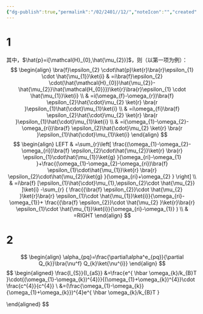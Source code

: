 ```yaml
---
{"dg-publish":true,"permalink":"/02/2401//12/","noteIcon":"","created":"2025-01-31T00:35","updated":"2025-07-01T20:34"}
---
```


# 1
其中，$\hat{p}=i[\mathcal{H}_{0},\hat{\mu_{2}}]$，则（以第一项为例）：
$$
\begin{align}
\bra{f}\epsilon_{2} \cdot\hat{p}\ket{r}\bra{r}\epsilon_{1} \cdot \hat{\mu_{1}}\ket{i}  & =i\bra{f}\epsilon_{2} \cdot(\hat{\mathcal{H}_{0}}\hat{\mu_{2}}-\hat{\mu_{2}}\hat{\mathcal{H_{0}}})\ket{r}\bra{r}\epsilon_{1} \cdot \hat{\mu_{1}}\ket{i}   \\
 & =i(\omega_{f}-\omega_{r})\bra{f} \epsilon_{2}\hat{\cdot}\mu_{2} \ket{r} \bra{r }\epsilon_{1}\hat{\cdot}\mu_{1}\ket{i}   \\
 & =i\omega_{fi}\bra{f} \epsilon_{2}\hat{\cdot}\mu_{2} \ket{r} \bra{r }\epsilon_{1}\hat{\cdot}\mu_{1}\ket{i}  \\
 & =i(\omega_{1}-\omega_{2}-\omega_{ri})\bra{f} \epsilon_{2}\hat{\cdot}\mu_{2} \ket{r} \bra{r }\epsilon_{1}\hat{\cdot}\mu_{1}\ket{i} 
\end{align}
$$
$$
\begin{align}
LEFT  & =\sum_{r}\left[ \frac{(\omega_{1}-\omega_{2}-\omega_{ri})\bra{f} \epsilon_{2}\cdot\hat{\mu_{2}}\ket{r} \bra{r} \epsilon_{1}\cdot\hat{\mu_{1}}\ket{g} }{\omega_{ri}-\omega_{1} }+\frac{(\omega_{1}-\omega_{2}-\omega_{ri})\bra{f} \epsilon_{1}\cdot\hat{\mu_{1}}\ket{r} \bra{r} \epsilon_{2}\cdot\hat{\mu_{2}}\ket{g} }{\omega_{ri}+\omega_{2} } \right] \\
 & =i\bra{f} [\epsilon_{1}\hat{\cdot}\mu_{1},\epsilon_{2}\cdot \hat{\mu_{2}} ]\ket{i} -\sum_{r} ( \frac{{\bra{f} \epsilon_{2}}\cdot \hat{\mu_{2} }\ket{r}\bra{r} \epsilon_{1}\cdot \hat{\mu_{1}}\ket{i}}{\omega_{ri}-\omega_{1}}+ \frac{{\bra{f} \epsilon_{2}}\cdot \hat{\mu_{2} }\ket{r}\bra{r} \epsilon_{1}\cdot \hat{\mu_{1}}\ket{i}}{\omega_{ri}-\omega_{1}} ) \\
 & =RIGHT
\end{align}
$$
# 2
$$
\begin{align}
\alpha_{pq}=\frac{\partial\alpha^e_{pq}}{\partial Q_{k}}\bra{\nu^f} Q_{k}\ket{\nu^{i}} 
\end{align}
$$
$$
\begin{aligned}
\frac{I_{S}}{I_{aS}} &=\frac{e^{ \hbar \omega_{k}/k_{B}T }\cdot{(\omega_{1}-\omega_{k})^{4}}}{(\omega_{1}+\omega_{k})^{4}}\cdot \frac{c^{4}}{c^{4}} \\
&=(\frac{\omega_{1}-\omega_{k}}{\omega_{1}+\omega_{k}})^{4}e^{ \hbar \omega_{k}/k_{B}T }

\end{aligned}
$$